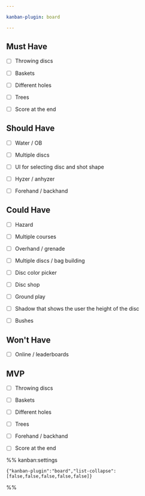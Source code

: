 ```yaml
---

kanban-plugin: board

---
```


## Must Have

- [ ] Throwing discs
- [ ] Baskets
- [ ] Different holes
- [ ] Trees
- [ ] Score at the end


## Should Have

- [ ] Water / OB
- [ ] Multiple discs
- [ ] UI for selecting disc and shot shape
- [ ] Hyzer / anhyzer
- [ ] Forehand / backhand


## Could Have

- [ ] Hazard
- [ ] Multiple courses
- [ ] Overhand / grenade
- [ ] Multiple discs / bag building
- [ ] Disc color picker
- [ ] Disc shop
- [ ] Ground play
- [ ] Shadow that shows the user the height of the disc
- [ ] Bushes


## Won't Have

- [ ] Online / leaderboards


## MVP

- [ ] Throwing discs
- [ ] Baskets
- [ ] Different holes
- [ ] Trees
- [ ] Forehand / backhand
- [ ] Score at the end




%% kanban:settings
```
{"kanban-plugin":"board","list-collapse":[false,false,false,false,false]}
```
%%